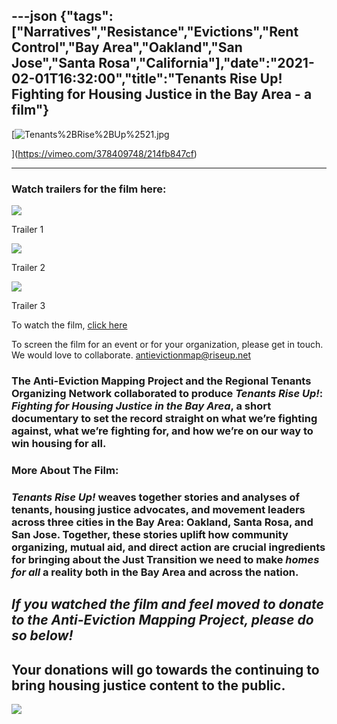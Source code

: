 ---json
{"tags":["Narratives","Resistance","Evictions","Rent Control","Bay Area","Oakland","San Jose","Santa Rosa","California"],"date":"2021-02-01T16:32:00","title":"Tenants Rise Up! Fighting for Housing Justice in the Bay Area - a film"}
---

[![Tenants%2BRise%2BUp%2521.jpg](/assets/uploads/Tenants%252BRise%252BUp%252521.jpg)

](https://vimeo.com/378409748/214fb847cf)

* * *

### Watch trailers for the film here:

![](/assets/uploads/image-asset.jpeg)

Trailer 1

![](/assets/uploads/image-asset.jpeg)

Trailer 2

![](/assets/uploads/image-asset.jpeg)

Trailer 3

To watch the film, [click here](https://vimeo.com/378409748/214fb847cf)

To screen the film for an event or for your organization, please get in touch. We would love to collaborate. antievictionmap@riseup.net

###   

  

### The Anti-Eviction Mapping Project and the Regional Tenants Organizing Network collaborated to produce **_Tenants Rise Up!_: _Fighting for Housing Justice in the Bay Area_,** a short documentary to set the record straight on what we’re fighting against, what we’re fighting for, and how we’re on our way to win housing for all.  
  
  

  

### **More About The Film:**

### **_Tenants Rise Up!_** weaves together stories and analyses of tenants, housing justice advocates, and movement leaders across three cities in the Bay Area: Oakland, Santa Rosa, and San Jose. Together, these stories uplift how community organizing, mutual aid, and direct action are crucial ingredients for bringing about the Just Transition we need to make _homes for all_ a reality both in the Bay Area and across the nation.

_If you watched the film and feel moved to donate to the Anti-Eviction Mapping Project, please do so below!_
------------------------------------------------------------------------------------------------------------

Your donations will go towards the continuing to bring housing justice content to the public.
---------------------------------------------------------------------------------------------

   ![](/assets/uploads/pixel.gif)